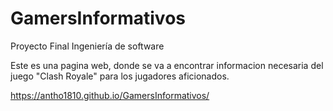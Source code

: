# GamersInformativos
Proyecto Final Ingeniería de software

Este es una pagina web, donde se va a encontrar informacion necesaria del juego "Clash Royale" para los jugadores aficionados.

https://antho1810.github.io/GamersInformativos/
